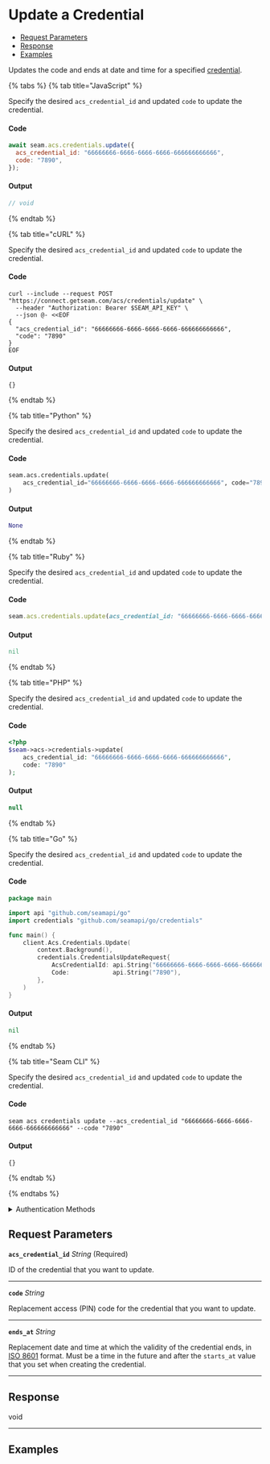 # Update a Credential


- [Request Parameters](./#request-parameters)
- [Response](./#response)
- [Examples](./#examples)

Updates the code and ends at date and time for a specified [credential](../../../capability-guides/access-systems/managing-credentials.md).


{% tabs %}
{% tab title="JavaScript" %}

Specify the desired `acs_credential_id` and updated `code` to update the credential.

#### Code

```javascript
await seam.acs.credentials.update({
  acs_credential_id: "66666666-6666-6666-6666-666666666666",
  code: "7890",
});
```

#### Output

```javascript
// void
```
{% endtab %}

{% tab title="cURL" %}

Specify the desired `acs_credential_id` and updated `code` to update the credential.

#### Code

```curl
curl --include --request POST "https://connect.getseam.com/acs/credentials/update" \
  --header "Authorization: Bearer $SEAM_API_KEY" \
  --json @- <<EOF
{
  "acs_credential_id": "66666666-6666-6666-6666-666666666666",
  "code": "7890"
}
EOF
```

#### Output

```curl
{}
```
{% endtab %}

{% tab title="Python" %}

Specify the desired `acs_credential_id` and updated `code` to update the credential.

#### Code

```python
seam.acs.credentials.update(
    acs_credential_id="66666666-6666-6666-6666-666666666666", code="7890"
)
```

#### Output

```python
None
```
{% endtab %}

{% tab title="Ruby" %}

Specify the desired `acs_credential_id` and updated `code` to update the credential.

#### Code

```ruby
seam.acs.credentials.update(acs_credential_id: "66666666-6666-6666-6666-666666666666", code: "7890")
```

#### Output

```ruby
nil
```
{% endtab %}

{% tab title="PHP" %}

Specify the desired `acs_credential_id` and updated `code` to update the credential.

#### Code

```php
<?php
$seam->acs->credentials->update(
    acs_credential_id: "66666666-6666-6666-6666-666666666666",
    code: "7890"
);
```

#### Output

```php
null
```
{% endtab %}

{% tab title="Go" %}

Specify the desired `acs_credential_id` and updated `code` to update the credential.

#### Code

```go
package main

import api "github.com/seamapi/go"
import credentials "github.com/seamapi/go/credentials"

func main() {
	client.Acs.Credentials.Update(
		context.Background(),
		credentials.CredentialsUpdateRequest{
			AcsCredentialId: api.String("66666666-6666-6666-6666-666666666666"),
			Code:            api.String("7890"),
		},
	)
}
```

#### Output

```go
nil
```
{% endtab %}

{% tab title="Seam CLI" %}

Specify the desired `acs_credential_id` and updated `code` to update the credential.

#### Code

```seam_cli
seam acs credentials update --acs_credential_id "66666666-6666-6666-6666-666666666666" --code "7890"
```

#### Output

```seam_cli
{}
```
{% endtab %}

{% endtabs %}


<details>

<summary>Authentication Methods</summary>

- API key
- Personal access token
  <br>Must also include the `seam-workspace` header in the request.

To learn more, see [Authentication](https://docs.seam.co/latest/api/authentication).
</details>

## Request Parameters

**`acs_credential_id`** *String* (Required)

ID of the credential that you want to update.

---

**`code`** *String*

Replacement access (PIN) code for the credential that you want to update.

---

**`ends_at`** *String*

Replacement date and time at which the validity of the credential ends, in [ISO 8601](https://www.iso.org/iso-8601-date-and-time-format.html) format. Must be a time in the future and after the `starts_at` value that you set when creating the credential.

---


## Response

void


---

## Examples

